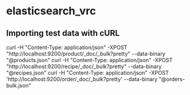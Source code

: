 # elasticsearch_vrc

## Importing test data with cURL

curl -H "Content-Type: application/json" -XPOST "http://localhost:9200/product/_doc/_bulk?pretty" --data-binary "@products.json"
curl -H "Content-Type: application/json" -XPOST "http://localhost:9200/recipe/_doc/_bulk?pretty" --data-binary "@recipes.json"
curl -H "Content-Type: application/json" -XPOST 'http://localhost:9200/order/_doc/_bulk?pretty' --data-binary "@orders-bulk.json"
